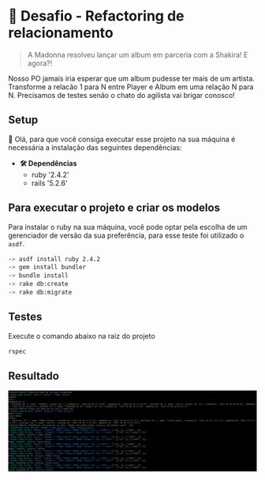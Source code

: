 
# 🚀  Desafio - Refactoring de relacionamento

> A Madonna resolveu lançar um album em parceria com a Shakira! E agora?!

Nosso PO jamais iria esperar que um album pudesse ter mais de um artista. Transforme a relacão 1 para N entre Player e Album em uma relação N para N. Precisamos de testes senão o chato do agilista vai brigar conosco!

## Setup

👋 Olá, para que você consiga executar esse projeto na sua máquina é necessária a instalação das seguintes dependências:
  
  - **🛠 Dependências**
    - ruby '2.4.2'
    - rails '5.2.6'

## Para executar o projeto e criar os modelos

Para instalar o ruby na sua máquina, você pode optar pela escolha de um gerenciador de versão da sua preferência, para esse teste foi utilizado o `asdf`.  
```bash
-> asdf install ruby 2.4.2
-> gem install bundler
-> bundle install
-> rake db:create
-> rake db:migrate
```
## Testes

Execute o comando abaixo na raiz do projeto
```bash
rspec
```
## Resultado
![alt text](resultadodoteste.png)
